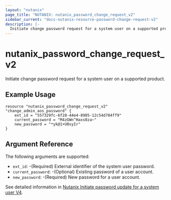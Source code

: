 ```yaml
---
layout: "nutanix"
page_title: "NUTANIX: nutanix_password_change_request_v2"
sidebar_current: "docs-nutanix-resource-password-change-request-v2"
description: |-
  Initiate change password request for a system user on a supported product.
---
```


# nutanix_password_change_request_v2


Initiate change password request for a system user on a supported product.


## Example Usage

```hcl
resource "nutanix_password_change_request_v2" "change_admin_aos_password" {
	ext_id = "557329fc-6f28-44e4-8905-12c54d704ff9"
	current_password = "M4zGWn^Haxs0za~"
	new_password = "*yk@1+U0syIr"
}

```

## Argument Reference

The following arguments are supported:

- `ext_id`: -(Required) External identifier of the system user password.
- `current_password`: -(Optional) Existing password of a user account.
- `new_password`: -(Required) New password for a user account.


See detailed information in [Nutanix Initiate password update for a system user V4](https://developers.nutanix.com/api-reference?namespace=clustermgmt&version=v4.1#tag/PasswordManager/operation/changeSystemUserPasswordById).
